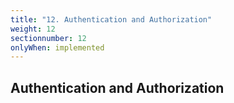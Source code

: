 ```yaml
---
title: "12. Authentication and Authorization"
weight: 12
sectionnumber: 12
onlyWhen: implemented
---
```


## Authentication and Authorization

